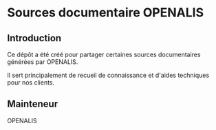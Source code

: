 # Sources documentaire OPENALIS

## Introduction

Ce dépôt a été créé pour partager certaines sources documentaires générées par OPENALIS.

Il sert principalement de recueil de connaissance et d'aides techniques pour nos clients.

## Mainteneur

OPENALIS
